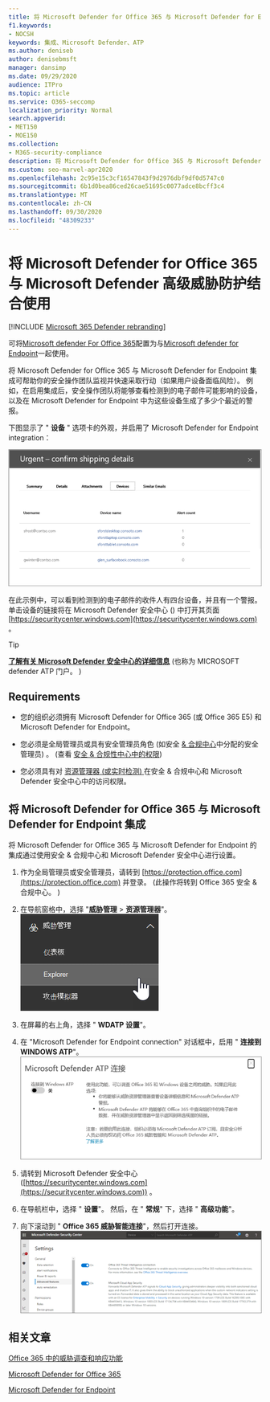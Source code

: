 ```yaml
---
title: 将 Microsoft Defender for Office 365 与 Microsoft Defender for Endpoint 一起使用
f1.keywords:
- NOCSH
keywords: 集成、Microsoft Defender、ATP
ms.author: deniseb
author: denisebmsft
manager: dansimp
ms.date: 09/29/2020
audience: ITPro
ms.topic: article
ms.service: O365-seccomp
localization_priority: Normal
search.appverid:
- MET150
- MOE150
ms.collection:
- M365-security-compliance
description: 将 Microsoft Defender for Office 365 与 Microsoft Defender 高级威胁防护结合使用，以获取有关针对你的设备和电子邮件内容的威胁的更多详细信息。
ms.custom: seo-marvel-apr2020
ms.openlocfilehash: 2c95e15c3cf16547843f9d2976dbf9df0d5747c0
ms.sourcegitcommit: 6b1d0bea86ced26cae51695c0077adce8bcff3c4
ms.translationtype: MT
ms.contentlocale: zh-CN
ms.lasthandoff: 09/30/2020
ms.locfileid: "48309233"
---
```

# <a name="use-microsoft-defender-for-office-365-together-with-microsoft-defender-advanced-threat-protection"></a>将 Microsoft Defender for Office 365 与 Microsoft Defender 高级威胁防护结合使用

[!INCLUDE [Microsoft 365 Defender rebranding](../includes/microsoft-defender-for-office.md)]


可将[Microsoft defender For Office 365](https://docs.microsoft.com/microsoft-365/security/office-365-security/office-365-atp?view=o365-worldwide)配置为与[Microsoft defender for Endpoint](https://docs.microsoft.com/windows/security/threat-protection)一起使用。

将 Microsoft Defender for Office 365 与 Microsoft Defender for Endpoint 集成可帮助你的安全操作团队监视并快速采取行动（如果用户设备面临风险）。 例如，在启用集成后，安全操作团队将能够查看检测到的电子邮件可能影响的设备，以及在 Microsoft Defender for Endpoint 中为这些设备生成了多少个最近的警报。 

下图显示了 " **设备** " 选项卡的外观，并启用了 Microsoft Defender for Endpoint integration：
  
![启用 Microsoft Defender for Endpoint 时，你可以看到包含警报的设备列表。](../../media/fec928ea-8f0c-44d7-80b9-a2e0a8cd4e89.PNG)
  
在此示例中，可以看到检测到的电子邮件的收件人有四台设备，并且有一个警报。 单击设备的链接将在 Microsoft Defender 安全中心 () 中打开其页面 [https://securitycenter.windows.com](https://securitycenter.windows.com) 。

> [!TIP]
> **[了解有关 Microsoft Defender 安全中心的详细信息](https://docs.microsoft.com/windows/security/threat-protection/microsoft-defender-atp/use)** (也称为 MICROSOFT defender ATP 门户。 ) 
  
## <a name="requirements"></a>Requirements

- 您的组织必须拥有 Microsoft Defender for Office 365 (或 Office 365 E5) 和 Microsoft Defender for Endpoint。
    
- 您必须是全局管理员或具有安全管理员角色 (如安全 [ &amp; 合规中心](https://protection.office.com)中分配的安全管理员) 。  (查看 [安全 &amp; 合规性中心中的权限](permissions-in-the-security-and-compliance-center.md)) 
    
- 您必须具有对 [资源管理器 (或实时检测) ](threat-explorer.md) 在安全 & 合规中心和 Microsoft Defender 安全中心中的访问权限。
    
## <a name="to-integrate-microsoft-defender-for-office-365-with-microsoft-defender-for-endpoint"></a>将 Microsoft Defender for Office 365 与 Microsoft Defender for Endpoint 集成

将 Microsoft Defender for Office 365 与 Microsoft Defender for Endpoint 的集成通过使用安全 & 合规中心和 Microsoft Defender 安全中心进行设置。
  
1. 作为全局管理员或安全管理员，请转到 [https://protection.office.com](https://protection.office.com) 并登录。  (此操作将转到 Office 365 安全 & 合规中心。 ) 
    
2. 在导航窗格中，选择 "**威胁管理**  >  **资源管理器**"。<br>![威胁管理菜单中的资源管理器](../../media/ThreatMgmt-Explorer-nav.png)<br>
    
3. 在屏幕的右上角，选择 " **WDATP 设置**"。
    
4. 在 "Microsoft Defender for Endpoint connection" 对话框中，启用 " **连接到 WINDOWS ATP**"。<br>![Microsoft Defender for Endpoint 连接](../../media/Explorer-WDATPConnection-dialog.png)<br>
    
5. 请转到 Microsoft Defender 安全中心 ([https://securitycenter.windows.com](https://securitycenter.windows.com)) 。

6. 在导航栏中，选择 " **设置**"。 然后，在 " **常规**" 下，选择 " **高级功能**"。

7. 向下滚动到 " **Office 365 威胁智能连接**"，然后打开连接。<br/>![Office 365 威胁智能连接](../../media/mdatp-oatptoggle.png)<br>

## <a name="related-articles"></a>相关文章

[Office 365 中的威胁调查和响应功能](office-365-ti.md)
  
[Microsoft Defender for Office 365](office-365-atp.md)
  
[Microsoft Defender for Endpoint](https://docs.microsoft.com/windows/security/threat-protection)
